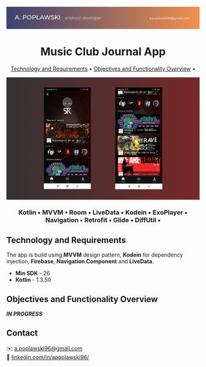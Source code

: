 <a href="https://github.com/apoplawski96/projects-summary/blob/master/assets/header.png"><img src="https://github.com/apoplawski96/projects-summary/blob/master/assets/header.png"></a>

<h1 align="center">Music Club Journal App</h4>

<p align="center">
  <a href="#technology-and-requirements">Technology and Requirements</a> •
  <a href="#functionality-overview">Objectives and Functionality Overview</a> •
</p>

<img align="center" src="https://github.com/apoplawski96/projects-summary/blob/master/stk_promo.png" /></a>
<p><h3 align="center">
  Kotlin •
  MVVM •
  Room •
  LiveData •
  Kodein •
  ExoPlayer •
  Navigation •
  Retrofit •
  Glide •
  DiffUtil •
</h3></p>

## Technology and Requirements

The app is build using <b>MVVM</b> design pattern, <b>Kodein</b> for dependency injection, <b>Firebase</b>, <b>Navigation Component</b> and <b>LiveData</b>.

* <b>Min SDK</b> - 26
* <b>Kotlin</b> - 1.3.50

## Objectives and Functionality Overview

<it>***IN PROGRESS***</it>

  
## Contact

✉️ a.poplawski96@gmail.com
<br>
👷 <a href="http://www.linkedin.com/in/apoplawski96/">linkedin.com/in/apoplawski96/</a>

